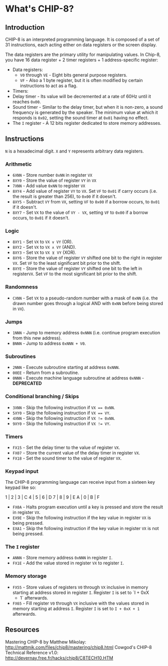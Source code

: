 # What's CHIP-8?

## Introduction

CHIP-8 is an interpreted programming language. It is composed of a
set of 31 instructions, each acting either on data registers or the screen
display.

The data registers are the primary utility for manipulating values. In Chip-8,
you have 16 data register + 2 timer registers + 1 address-specific register:

 * Data registers:
   * `V0` through `VE` - Eight bits general purpose registers.
   * `VF` - Also a 1 byte register, but it is often modified by certain
     instructions to act as a flag.
 * Timers:
  * Delay timer - Its value will be decremented at a rate of 60Hz until it
    reaches `0x00`.
  * Sound timer - Similar to the delay timer, but when it is non-zero, a sound
    frequency is generated by the speaker. The minimum value at which it
    responds is `0x02`, setting the sound timer at `0x01` having no effect.
 * The `I` register - A 12 bits register dedicated to store memory addresses.

## Instructions

`N` is a hexadecimal digit.
`X` and `Y` represents arbitrary data registers.

### Arithmetic

 * `6XNN` - Store number `0xNN` in register `VX`
 * `8XY0` - Store the value of register `VY` in `VX`
 * `7XNN` - Add value `0xNN` to register `VX`
 * `8XY4` - Add value of register `VY` to `VX`. Set `VF` to `0x01` if carry
   occurs (i.e. the result is greater than 256), to `0x00` if it doesn't.
 * `8XY5` - Subtract `VY` from `VX`, setting `VF` to `0x00` if a borrow occurs,
   to `0x01` if it doesn't.
 * `8XY7` - Set `VX` to the value of `VY - VX`, setting `VF` to `0x00` if a
   borrow occurs, to `0x01` if it doesn't.

### Logic

 * `8XY1` - Set `VX` to `VX ∨ VY` (OR).
 * `8XY2` - Set `VX` to `VX ∧ VY` (AND).
 * `8XY3` - Set `VX` to `VX ⊻ VY` (XOR).
 * `8XY6` - Store the value of register `VY` shifted one bit to the right in
   register `VX`. Set `VF` to the least significant bit prior to the shift.
 * `8XYE` - Store the value of register `VY` shifted one bit to the left in
   register`VX`. Set `VF` to the most significant bit prior to the shift.

### Randomness

 * `CXNN` - Set `VX` to a pseudo-random number with a mask of `0xNN` (i.e. the
   drawn number goes through a logical AND with `0xNN` before being stored in
   `VX`).

### Jumps

 * `1NNN` - Jump to memory address `0xNNN` (i.e. continue program execution
   from this new address).
 * `BNNN` - Jump to address `0xNNN + V0`.

### Subroutines

 * `2NNN` - Execute subroutine starting at address `0xNNN`.
 * `00EE` - Return from a subroutine.
 * `0NNN` - Execute machine language subroutine at address `0xNNN` -
   **DEPRECATED**

### Conditional branching / Skips

 * `3XNN` - Skip the following instruction if `VX == 0xNN`.
 * `5XY0` - Skip the following instruction if `VX == VY`.
 * `4XNN` - Skip the following instruction if `VX != 0xNN`.
 * `9XY0` - Skip the following instruction if `VX != VY`.

### Timers

 * `FX15` - Set the delay timer to the value of register `VX`.
 * `FX07` - Store the current value of the delay timer in register `VX`.
 * `FX18` - Set the sound timer to the value of register `VX`.

### Keypad input

The CHIP-8 programming language can receive input from a sixteen key keypad
like so:

1 | 2 | 3 | C
4 | 5 | 6 | D
7 | 8 | 9 | E
A | 0 | B | F

 * `FX0A` - Halts program execution until a key is pressed and store the result
   in register `VX`.
 * `EX9E` - Skip the following instruction if the key value in register `VX` is
   being pressed.
 * `EXA1` - Skip the following instruction if the key value in register `VX` is
   not being pressed.

### The `I` register

 * `ANNN` - Store memory address `0xNNN` in register `I`.
 * `FX1E` - Add the value stored in register `VX` to register `I`.

### Memory storage

 * `FX55` - Store values of registers `V0` through `VX` inclusive in memory
   starting at address stored in register `I`. Register `I` is set to `I + 0xX
   + 1` afterwards.
 * `FX65` - Fill register `V0` through `VX` inclusive with the values stored in
   memory starting at address `I`. Register `I` is set to `I + 0xX + 1`
   afterwards.

## Resources

Mastering CHIP-8 by Matthew Mikolay: http://mattmik.com/files/chip8/mastering/chip8.html
Cowgod's CHIP-8 Technical Reference v1.0: http://devernay.free.fr/hacks/chip8/C8TECH10.HTM
